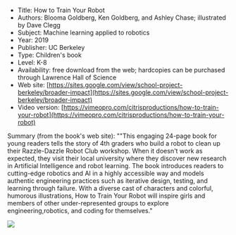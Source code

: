 * Title: How to Train Your Robot
* Authors: Blooma Goldberg, Ken Goldberg, and Ashley Chase; illustrated by Dave Clegg
* Subject: Machine learning applied to robotics
* Year: 2019
* Publisher: UC Berkeley
* Type: Children's book
* Level: K-8
* Availability: free download from the web; hardcopies can be purchased through Lawrence Hall of Science
* Web site: [https://sites.google.com/view/school-project-berkeley/broader-impact](https://sites.google.com/view/school-project-berkeley/broader-impact)
* Video version: [https://vimeopro.com/citrisproductions/how-to-train-your-robot](https://vimeopro.com/citrisproductions/how-to-train-your-robot)

Summary (from the book's web site): ""This engaging 24-page book for young readers tells the story of 4th graders who build a robot to clean up their Razzle-Dazzle Robot Club workshop.  When it doesn't work as expected, they visit their local university where they discover new research in Artificial Intelligence and robot learning. The book introduces readers to cutting-edge robotics and AI in a highly accessible way and models authentic engineering practices such as iterative design, testing, and learning through failure. With a diverse cast of characters and colorful, humorous illustrations, How to Train Your Robot will inspire girls and members of other under-represented groups to explore engineering,robotics, and coding for themselves."

![](https://github.com/touretzkyds/ai4k12/raw/master/images/How-to-Train-Your-Robot.png)


